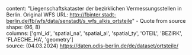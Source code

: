 content: "Liegenschaftskataster der bezirklichen Vermessungsstellen in Berlin. Original WFS URL: http://fbinter.stadt-berlin.de/fb/wfs/data/senstadt/s_wfs_alkis_ortsteile" - Quote from source  
shape: (96, 8)  
columns: ['gml_id', 'spatial_na', 'spatial_al', 'spatial_ty', 'OTEIL', 'BEZIRK', 'FLAECHE_HA', 'geometry']  
source: (04.03.2024) https://daten.odis-berlin.de/de/dataset/ortsteile/